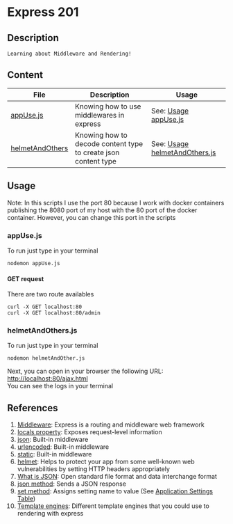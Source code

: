 # Express 201

## Description

    Learning about Middleware and Rendering!

## Content

| File | Description | Usage |
| --- | --- | --- |
|[appUse.js](./appUse.js)| Knowing how to use middlewares in express | See: [Usage appUse.js](#appUse.js) |
| [helmetAndOthers](helmetAndOthers.js) | Knowing how to decode content type to create json content type | See: [Usage helmetAndOthers.js](#helmetAndOthers.js) |

## Usage

Note: In this scripts I use the port 80 because I work with docker containers publishing the 8080 port of my host with the 80 port of the docker container. However, you can change this port in the scripts

### appUse.js

To run just type in your terminal

    nodemon appUse.js

#### GET request

There are two route availables

    curl -X GET localhost:80
    curl -X GET localhost:80/admin

### helmetAndOthers.js

To run just type in your terminal

    nodemon helmetAndOther.js
Next, you can open in your browser the following URL:\
<http://localhost:80/ajax.html>\
You can see the logs in your terminal

## References

1. [Middleware](http://expressjs.com/en/guide/using-middleware.html#using-middleware): Express is a routing and middleware web framework
2. [locals property](http://expressjs.com/en/5x/api.html#res.locals): Exposes request-level information
3. [json](http://expressjs.com/en/4x/api.html#express.json): Built-in middleware
4. [urlencoded](http://expressjs.com/en/5x/api.html#express.urlencoded): Built-in middleware
5. [static](http://expressjs.com/en/5x/api.html#express.static): Built-in middleware
6. [helmet](http://expressjs.com/en/advanced/best-practice-security.html#use-helmet): Helps to protect your app from some well-known web vulnerabilities by setting HTTP headers appropriately
7. [What is JSON](https://en.wikipedia.org/wiki/JSON): Open standard file format and data interchange format
8. [json method](http://expressjs.com/en/api.html#res.json): Sends a JSON response
9. [set method](http://expressjs.com/en/api.html#app.set): Assigns setting name to value (See [Application Settings Table](http://expressjs.com/en/api.html#app.settings.table))
10. [Template engines](https://expressjs.com/en/resources/template-engines.html): Different template engines that you could use to rendering with express
